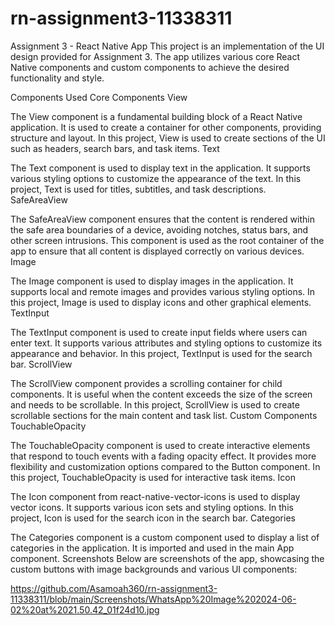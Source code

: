 # rn-assignment3-11338311
Assignment 3 - React Native App
This project is an implementation of the UI design provided for Assignment 3. The app utilizes various core React Native components and custom components to achieve the desired functionality and style.

Components Used
Core Components
View

The View component is a fundamental building block of a React Native application. It is used to create a container for other components, providing structure and layout. In this project, View is used to create sections of the UI such as headers, search bars, and task items.
Text

The Text component is used to display text in the application. It supports various styling options to customize the appearance of the text. In this project, Text is used for titles, subtitles, and task descriptions.
SafeAreaView

The SafeAreaView component ensures that the content is rendered within the safe area boundaries of a device, avoiding notches, status bars, and other screen intrusions. This component is used as the root container of the app to ensure that all content is displayed correctly on various devices.
Image

The Image component is used to display images in the application. It supports local and remote images and provides various styling options. In this project, Image is used to display icons and other graphical elements.
TextInput

The TextInput component is used to create input fields where users can enter text. It supports various attributes and styling options to customize its appearance and behavior. In this project, TextInput is used for the search bar.
ScrollView

The ScrollView component provides a scrolling container for child components. It is useful when the content exceeds the size of the screen and needs to be scrollable. In this project, ScrollView is used to create scrollable sections for the main content and task list.
Custom Components
TouchableOpacity

The TouchableOpacity component is used to create interactive elements that respond to touch events with a fading opacity effect. It provides more flexibility and customization options compared to the Button component. In this project, TouchableOpacity is used for interactive task items.
Icon

The Icon component from react-native-vector-icons is used to display vector icons. It supports various icon sets and styling options. In this project, Icon is used for the search icon in the search bar.
Categories

The Categories component is a custom component used to display a list of categories in the application. It is imported and used in the main App component.
Screenshots
Below are screenshots of the app, showcasing the custom buttons with image backgrounds and various UI components:

https://github.com/Asamoah360/rn-assignment3-11338311/blob/main/Screenshots/WhatsApp%20Image%202024-06-02%20at%2021.50.42_01f24d10.jpg

